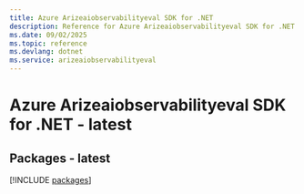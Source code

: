 ```yaml
---
title: Azure Arizeaiobservabilityeval SDK for .NET
description: Reference for Azure Arizeaiobservabilityeval SDK for .NET
ms.date: 09/02/2025
ms.topic: reference
ms.devlang: dotnet
ms.service: arizeaiobservabilityeval
---
```

# Azure Arizeaiobservabilityeval SDK for .NET - latest
## Packages - latest
[!INCLUDE [packages](arizeaiobservabilityeval-index.md)]